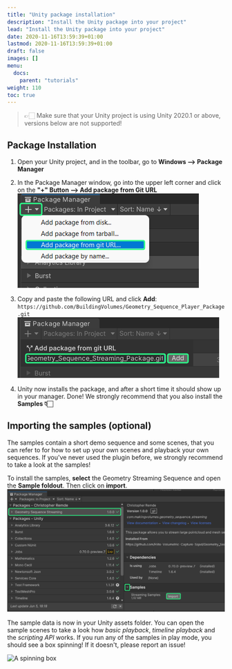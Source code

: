 ```yaml
---
title: "Unity package installation"
description: "Install the Unity package into your project"
lead: "Install the Unity package into your project"
date: 2020-11-16T13:59:39+01:00
lastmod: 2020-11-16T13:59:39+01:00
draft: false
images: []
menu:
  docs:
    parent: "tutorials"
weight: 110
toc: true
---
```


> 👉🏻 Make sure that your Unity project is using Unity 2020.1 or above, versions below are not supported!

## Package Installation

1. Open your Unity project, and in the toolbar, go to **Windows --> Package Manager**

2. In the Package Manager window, go into the upper left corner and click on the **"+" Button --> Add package from Git URL** ![Add package with git](package_manager_git.png)

3. Copy and paste the following URL and click **Add**: `https://github.com/BuildingVolumes/Geometry_Sequence_Player_Package.git` ![Installing a package](package_manager_add.png)

4. Unity now installs the package, and after a short time it should show up in your manager. Done! We strongly recommend that you also install the **Samples 👇🏻**

## Importing the samples (optional)

The samples contain a short demo sequence and some scenes, that you can refer to for how to set up your own scenes and playback your own sequences.
If you've never used the plugin before, we strongly recommend to take a look at the samples!

To install the samples, **select** the Geometry Streaming Sequence and open the **Sample foldout**. Then click on **import**. ![Add package with git](package_manager_samples.png)

The sample data is now in your Unity assets folder. You can open the sample scenes to take a look how *basic playback*, *timeline playback* and the *scripting API* works.
If you run any of the samples in play mode, you should see a box spinning! If it doesn't, please report an issue!

![A spinning box](https://media3.giphy.com/media/v1.Y2lkPTc5MGI3NjExNDMwZTkyOTEzZjRiM2M5ZWI4ZTc1NmEyNjIzZjg2OTU4MzRlZGQ0NCZlcD12MV9pbnRlcm5hbF9naWZzX2dpZklkJmN0PWc/cxJpQmE5QeReOgx16L/giphy.gif)
